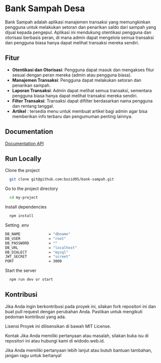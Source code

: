 # Bank Sampah Desa
Bank Sampah adalah aplikasi manajemen transaksi yang memungkinkan pengguna untuk melakukan setoran dan penarikan saldo dari sampah yang dijual kepada pengepul. Aplikasi ini mendukung otentikasi pengguna dan otorisasi berbasis peran, di mana admin dapat mengelola semua transaksi dan pengguna biasa hanya dapat melihat transaksi mereka sendiri.

## Fitur
- **Otentikasi dan Otorisasi**: Pengguna dapat masuk dan mengakses fitur sesuai dengan peran mereka (admin atau pengguna biasa).
- **Manajemen Transaksi**: Pengguna dapat melakukan setoran dan penarikan sampah.
- **Laporan Transaksi**: Admin dapat melihat semua transaksi, sementara pengguna biasa hanya dapat melihat transaksi mereka sendiri.
- **Filter Transaksi**: Transaksi dapat difilter berdasarkan nama pengguna dan rentang tanggal.
- **Artikel** : tersedia menu untuk membuat artikel bagi admin agar bisa memberikan info terbaru dan pengumuman penting lainnya.

## Documentation

[Documentation API](https://documenter.getpostman.com/view/34321986/2sA3s9CnsS)


## Run Locally

Clone the project

```bash
  git clone git@github.com:bozid95/bank-sampah.git
```

Go to the project directory

```bash
  cd my-project
```

Install dependencies

```bash
  npm install
```

Setting .env
```bash
DB_NAME             = "dbname"
DB_USER             = "root"
DB_PASSWORD         = ""
DB_URL              = "localhost"
DB_DIALECT          = "mysql"
JWT_SECRET          = "screet"
PORT                = 3000
```

Start the server

```bash
  npm run dev or start
```


## Kontribusi

Jika Anda ingin berkontribusi pada proyek ini, silakan fork repositori ini dan buat pull request dengan perubahan Anda. Pastikan untuk mengikuti pedoman kontribusi yang ada.

Lisensi
Proyek ini dilisensikan di bawah MIT License.

Kontak
Jika Anda memiliki pertanyaan atau masalah, silakan buka isu di repositori ini atau hubungi kami di widodo.web.id.

Jika Anda memiliki pertanyaan lebih lanjut atau butuh bantuan tambahan, jangan ragu untuk bertanya!
